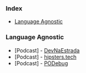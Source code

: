 ### Index

* [Language Agnostic](#language-agnostic)


### Language Agnostic

* [Podcast] - [DevNaEstrada](http://devnaestrada.com.br)
* [Podcast] - [hipsters.tech](http://hipsters.tech)
* [Podcast] - [PODebug](http://www.podebug.com)

